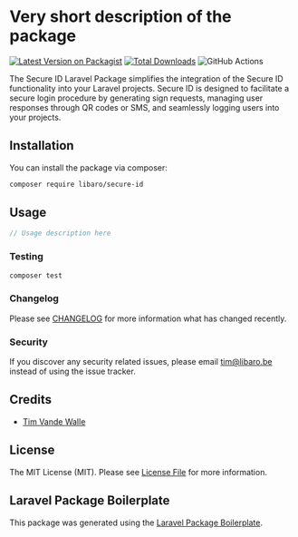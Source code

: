 # Very short description of the package

[![Latest Version on Packagist](https://img.shields.io/packagist/v/libaro/secure-id.svg?style=flat-square)](https://packagist.org/packages/libaro/secure-id)
[![Total Downloads](https://img.shields.io/packagist/dt/libaro/secure-id.svg?style=flat-square)](https://packagist.org/packages/libaro/secure-id)
![GitHub Actions](https://github.com/libaro/secure-id/actions/workflows/main.yml/badge.svg)

The Secure ID Laravel Package simplifies the integration of the Secure ID functionality into your Laravel projects. Secure ID is designed to facilitate a secure login procedure by generating sign requests, managing user responses through QR codes or SMS, and seamlessly logging users into your projects.

## Installation

You can install the package via composer:

```bash
composer require libaro/secure-id
```

## Usage

```php
// Usage description here
```

### Testing

```bash
composer test
```

### Changelog

Please see [CHANGELOG](CHANGELOG.md) for more information what has changed recently.


### Security

If you discover any security related issues, please email tim@libaro.be instead of using the issue tracker.

## Credits

-   [Tim Vande Walle](https://github.com/libaro)

## License

The MIT License (MIT). Please see [License File](LICENSE.md) for more information.

## Laravel Package Boilerplate

This package was generated using the [Laravel Package Boilerplate](https://laravelpackageboilerplate.com).
